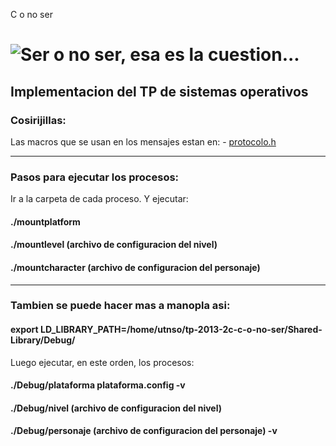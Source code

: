 C o no ser

![Ser o no ser, esa es la cuestion...](https://fbcdn-sphotos-h-a.akamaihd.net/hphotos-ak-prn2/v/1080659_10200556588376684_1368975743_n.jpg?oh=09332653344997554724976e5ce65ad9&oe=5282AEFB&__gda__=1384307913_51b9e7a4f953141bbb307a3da64224d1)
=====================
Implementacion del TP de sistemas operativos
----------------------------------------------------------

### Cosirijillas:

Las macros que se usan en los mensajes estan en: - [protocolo.h](https://github.com/sisoputnfrba/tp-2013-2c-c-o-no-ser/blob/master/Shared-Library/ginyu/protocolo.h)

----------------------------------------------------------

### Pasos para ejecutar los procesos:

Ir a la carpeta de cada proceso. Y ejecutar:

#### ./mountplatform 

#### ./mountlevel (archivo de configuracion del nivel)

#### ./mountcharacter (archivo de configuracion del personaje) 

----------------------------------------------------------

### Tambien se puede hacer mas a manopla asi:

#### export LD_LIBRARY_PATH=/home/utnso/tp-2013-2c-c-o-no-ser/Shared-Library/Debug/

Luego ejecutar, en este orden, los procesos:

#### ./Debug/plataforma plataforma.config -v  

#### ./Debug/nivel (archivo de configuracion del nivel) 

#### ./Debug/personaje (archivo de configuracion del personaje) -v
